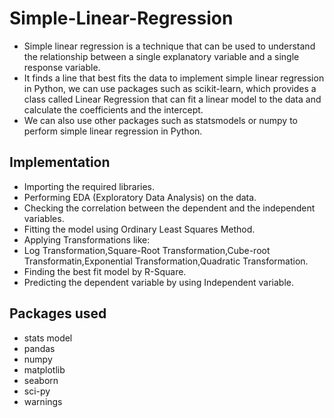 # Simple-Linear-Regression

- Simple linear regression is a technique that can be used to understand the relationship between a single explanatory variable and a single response variable.
- It finds a line that best fits the data to implement simple linear regression in Python, we can use packages such as scikit-learn, which provides a class called     Linear Regression that can fit a linear model to the data and calculate the coefficients and the intercept. 
- We can also use other packages such as statsmodels or numpy to perform simple linear regression in Python.

## Implementation 
- Importing the required libraries.
- Performing EDA (Exploratory Data Analysis) on the data.
- Checking the correlation between the dependent and the independent variables.
- Fitting the model using Ordinary Least Squares Method.
- Applying Transformations like:
- Log Transformation,Square-Root Transformation,Cube-root Transformatin,Exponential Transformation,Quadratic Transformation.
- Finding the best fit model by R-Square.
- Predicting the dependent variable by using Independent variable.

## Packages used
- stats model
- pandas
- numpy
- matplotlib
- seaborn
- sci-py
- warnings
